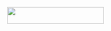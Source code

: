 <p align="center"><a href="https://dashboard.heroku.com/new?template=https://github.com/pagal4209/RestrictedContentDL"> <img src="https://img.shields.io/badge/Deploy%20On%20Heroku-bringle?style=for-the-badge&logo=heroku" width="220" height="38.45"/></a></p>
